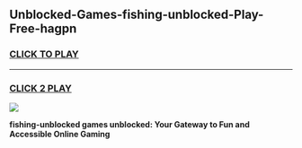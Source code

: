 
## Unblocked-Games-fishing-unblocked-Play-Free-hagpn
<h3>
<a href="https://premium76.site?title=fishing-unblocked&ref=19M">CLICK TO PLAY</a></h3>
<hr>

<h3>
<a href="https://premium76.site?title=fishing-unblocked&ref=19M">CLICK 2 PLAY</a>
  
</h3>

<a href="https://premium76.site?title=fishing-unblocked&ref=19M"><img src="https://clearcache.store/games.png"></a>


**fishing-unblocked games unblocked: Your Gateway to Fun and Accessible Online Gaming**
